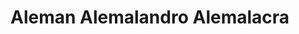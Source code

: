 # Aleman Alemalandro Alemalacra

  <div id="chart"></div>
  <div id="beeSwarmPlot"></div>


  <script type="module">
  import notebook from "https://api.observablehq.com/@chekos/aleman-beeswarm-plot-using-spotify-data.js";

  const renders = {
    "chart": "#chart",
    "display": "#beeSwarmPlot",
  };

  import {Inspector, Runtime} from "https://unpkg.com/@observablehq/notebook-runtime@2?module";
  for (let i in renders)
    renders[i] = document.querySelector(renders[i]);

  Runtime.load(notebook, (variable) => {
    if (renders[variable.name])
      return new Inspector(renders[variable.name]);
  });
</script>